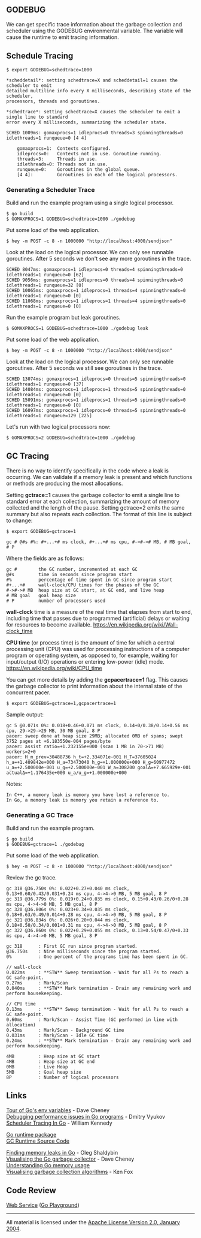 ## GODEBUG

We can get specific trace information about the garbage collection and scheduler using the GODEBUG environmental variable. The variable will cause the runtime to emit tracing information.

## Schedule Tracing

	$ export GODEBUG=schedtrace=1000

	*scheddetail*: setting schedtrace=X and scheddetail=1 causes the scheduler to emit
	detailed multiline info every X milliseconds, describing state of the scheduler,
	processors, threads and goroutines.

	*schedtrace*: setting schedtrace=X causes the scheduler to emit a single line to standard
	error every X milliseconds, summarizing the scheduler state.

	SCHED 1009ms: gomaxprocs=1 idleprocs=0 threads=3 spinningthreads=0 idlethreads=1 runqueue=0 [4 4]

		gomaxprocs=1:  Contexts configured.
		idleprocs=0:   Contexts not in use. Goroutine running.
		threads=3:     Threads in use.
		idlethreads=0: Threads not in use.
		runqueue=0:    Goroutines in the global queue.
		[4 4]:         Goroutines in each of the logical processors.

### Generating a Scheduler Trace

Build and run the example program using a single logical processor.

	$ go build
	$ GOMAXPROCS=1 GODEBUG=schedtrace=1000 ./godebug

Put some load of the web application.

	$ hey -m POST -c 8 -n 1000000 "http://localhost:4000/sendjson"
	
Look at the load on the logical processor. We can only see runnable goroutines. After 5 seconds we don't see any more goroutines in the trace.

    SCHED 8047ms: gomaxprocs=1 idleprocs=0 threads=4 spinningthreads=0 idlethreads=1 runqueue=0 [62]
    SCHED 9056ms: gomaxprocs=1 idleprocs=0 threads=4 spinningthreads=0 idlethreads=1 runqueue=32 [0]
    SCHED 10065ms: gomaxprocs=1 idleprocs=1 threads=4 spinningthreads=0 idlethreads=1 runqueue=0 [0]
    SCHED 11068ms: gomaxprocs=1 idleprocs=1 threads=4 spinningthreads=0 idlethreads=1 runqueue=0 [0]

Run the example program but leak goroutines.

	$ GOMAXPROCS=1 GODEBUG=schedtrace=1000 ./godebug leak

Put some load of the web application.

	$ hey -m POST -c 8 -n 1000000 "http://localhost:4000/sendjson"
	
Look at the load on the logical processor. We can only see runnable goroutines. After 5 seconds we still see goroutines in the trace.

    SCHED 13074ms: gomaxprocs=1 idleprocs=0 threads=5 spinningthreads=0 idlethreads=1 runqueue=0 [37]
    SCHED 14084ms: gomaxprocs=1 idleprocs=1 threads=5 spinningthreads=0 idlethreads=1 runqueue=0 [0]
    SCHED 15091ms: gomaxprocs=1 idleprocs=1 threads=5 spinningthreads=0 idlethreads=1 runqueue=0 [0]
    SCHED 16097ms: gomaxprocs=1 idleprocs=0 threads=5 spinningthreads=0 idlethreads=1 runqueue=129 [225]

Let's run with two logical processors now:

	$ GOMAXPROCS=2 GODEBUG=schedtrace=1000 ./godebug

## GC Tracing

There is no way to identify specifically in the code where a leak is occurring. We can validate if a memory leak is present and which functions or methods are producing the most allocations.

Setting **gctrace=1** causes the garbage collector to emit a single line to standard error at each collection, summarizing the amount of memory collected and the length of the pause. Setting gctrace=2 emits the same summary but also repeats each collection. The format of this line is subject to change:

    $ export GODEBUG=gctrace=1

    gc # @#s #%: #+...+# ms clock, #+...+# ms cpu, #->#-># MB, # MB goal, # P

Where the fields are as follows:

    gc #        the GC number, incremented at each GC
    @#s         time in seconds since program start
    #%          percentage of time spent in GC since program start
    #+...+#     wall-clock/CPU times for the phases of the GC
    #->#-># MB  heap size at GC start, at GC end, and live heap
    # MB goal   goal heap size
    # P         number of processors used

**wall-clock** time is a measure of the real time that elapses from start to end, including time that passes due to programmed (artificial) delays or waiting for resources to become available.
https://en.wikipedia.org/wiki/Wall-clock_time

**CPU time** (or process time) is the amount of time for which a central processing unit (CPU) was used for processing instructions of a computer program or operating system, as opposed to, for example, waiting for input/output (I/O) operations or entering low-power (idle) mode.
https://en.wikipedia.org/wiki/CPU_time

You can get more details by adding the **gcpacertrace=1** flag. This causes the garbage collector to print information about the internal state of the concurrent pacer.

    $ export GODEBUG=gctrace=1,gcpacertrace=1

Sample output:

    gc 5 @0.071s 0%: 0.018+0.46+0.071 ms clock, 0.14+0/0.38/0.14+0.56 ms cpu, 29->29->29 MB, 30 MB goal, 8 P
    pacer: sweep done at heap size 29MB; allocated 0MB of spans; swept 3752 pages at +6.183550e-004 pages/byte
    pacer: assist ratio=+1.232155e+000 (scan 1 MB in 70->71 MB) workers=2+0
    pacer: H_m_prev=30488736 h_t=+2.334071e-001 H_T=37605024 h_a=+1.409842e+000 H_a=73473040 h_g=+1.000000e+000 H_g=60977472 u_a=+2.500000e-001 u_g=+2.500000e-001 W_a=308200 goalΔ=+7.665929e-001 actualΔ=+1.176435e+000 u_a/u_g=+1.000000e+000

Notes:

    In C++, a memory leak is memory you have lost a reference to.  
    In Go, a memory leak is memory you retain a reference to.

### Generating a GC Trace

Build and run the example program.

    $ go build
    $ GODEBUG=gctrace=1 ./godebug

Put some load of the web application.

    $ hey -m POST -c 8 -n 1000000 "http://localhost:4000/sendjson"

Review the gc trace.

    gc 318 @36.750s 0%: 0.022+0.27+0.040 ms clock, 0.13+0.60/0.43/0.031+0.24 ms cpu, 4->4->0 MB, 5 MB goal, 8 P
    gc 319 @36.779s 0%: 0.019+0.24+0.035 ms clock, 0.15+0.43/0.26/0+0.28 ms cpu, 4->4->0 MB, 5 MB goal, 8 P
    gc 320 @36.806s 0%: 0.023+0.34+0.035 ms clock, 0.18+0.63/0.49/0.014+0.28 ms cpu, 4->4->0 MB, 5 MB goal, 8 P
    gc 321 @36.834s 0%: 0.026+0.20+0.044 ms clock, 0.18+0.50/0.34/0.001+0.31 ms cpu, 4->4->0 MB, 5 MB goal, 8 P
    gc 322 @36.860s 0%: 0.022+0.29+0.055 ms clock, 0.13+0.54/0.47/0+0.33 ms cpu, 4->4->0 MB, 5 MB goal, 8 P

    gc 318      : First GC run since program started.
    @36.750s    : Nine milliseconds since the program started.
    0%          : One percent of the programs time has been spent in GC.
    
    // wall-clock
    0.022ms     : **STW** Sweep termination - Wait for all Ps to reach a GC safe-point.
    0.27ms      : Mark/Scan
    0.040ms     : **STW** Mark termination - Drain any remaining work and perform housekeeping.

    // CPU time
    0.13ms      : **STW** Sweep termination - Wait for all Ps to reach a GC safe-point.
    0.60ms      : Mark/Scan - Assist Time (GC performed in line with allocation)
    0.43ms      : Mark/Scan - Background GC time
    0.031ms     : Mark/Scan - Idle GC time
    0.24ms      : **STW** Mark termination - Drain any remaining work and perform housekeeping.

    4MB         : Heap size at GC start
    4MB         : Heap size at GC end
    0MB         : Live Heap
    5MB         : Goal heap size
    8P          : Number of logical processors

## Links

[Tour of Go's env variables](https://dave.cheney.net/2015/11/29/a-whirlwind-tour-of-gos-runtime-environment-variables) - Dave Cheney    
[Debugging performance issues in Go programs](https://software.intel.com/en-us/blogs/2014/05/10/debugging-performance-issues-in-go-programs) - Dmitry Vyukov    
[Scheduler Tracing In Go](https://www.ardanlabs.com/blog/2015/02/scheduler-tracing-in-go.html) - William Kennedy    

[Go runtime package](http://golang.org/pkg/runtime/)    
[GC Runtime Source Code](https://golang.org/src/runtime/mgc.go)    

[Finding memory leaks in Go](https://www.hakkalabs.co/articles/finding-memory-leaks-go-programs) - Oleg Shaldybin    
[Visualising the Go garbage collector](https://dave.cheney.net/2014/07/11/visualising-the-go-garbage-collector) - Dave Cheney    
[Understanding Go memory usage](https://web.archive.org/web/20170925060611/https://deferpanic.com/blog/understanding-golang-memory-usage/)    
[Visualising garbage collection algorithms](https://spin.atomicobject.com/2014/09/03/visualizing-garbage-collection-algorithms/) - Ken Fox    

## Code Review

[Web Service](godebug.go) ([Go Playground](https://play.golang.org/p/wr1FEf0_gKG))
___
All material is licensed under the [Apache License Version 2.0, January 2004](http://www.apache.org/licenses/LICENSE-2.0).
